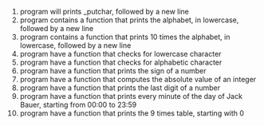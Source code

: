 1) program will prints _putchar, followed by a new line
2) program contains a function that prints the alphabet, in lowercase, followed by a new line
3) program contains a function that prints 10 times the alphabet, in lowercase, followed by a new line
4) program have a function that checks for lowercase character
5) program have a function that checks for alphabetic character
6) program have a function that prints the sign of a number
7) program have a function that computes the absolute value of an integer
8) program have a function that prints the last digit of a number
9) program have a function that prints every minute of the day of Jack Bauer, starting from 00:00 to 23:59
10) program have a function that prints the 9 times table, starting with 0
